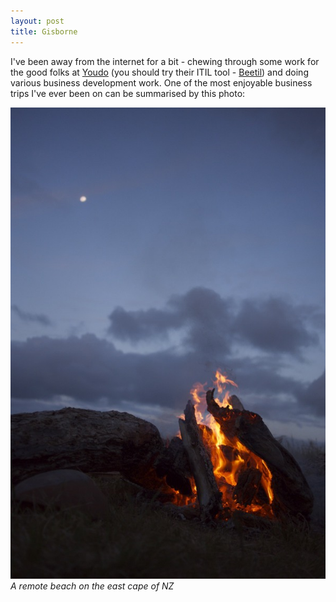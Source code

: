 ```yaml
---
layout: post
title: Gisborne
---
```


I've been away from the internet for a bit - chewing through some work for the good folks at [Youdo](http://youdo.co.nz/) (you should try their ITIL tool - [Beetil](http://beetil.com/)) and doing various business development work. One of the most enjoyable business trips I've ever been on can be summarised by this photo:

<img src="/images/rankers.jpg" />
<cite>A remote beach on the east cape of NZ</cite>